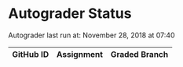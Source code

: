 # Autograder Status
Autograder last run at: November 28, 2018 at 07:40

| GitHub ID | Assignment | Graded Branch |
|-----------|------------|---------------|
